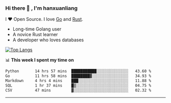 ### Hi there 👋 , I'm hanxuanliang

<!--
**hanxuanliang/hanxuanliang** is a ✨ _special_ ✨ repository because its `README.md` (this file) appears on your GitHub profile.

Here are some ideas to get you started:

- 🔭 I’m currently working on ...
- 🌱 I’m currently learning ...
- 👯 I’m looking to collaborate on ...
- 🤔 I’m looking for help with ...
- 💬 Ask me about ...
- 📫 How to reach me: ...
- 😄 Pronouns: ...
- ⚡ Fun fact: ...
-->
I ❤ Open Source. I love [Go](https://golang.org) and [Rust](https://www.rust-lang.org/zh-CN/).

* Long-time Golang user
* A novice Rust learner
* A developer who loves databases

[![Top Langs](https://github-readme-stats.vercel.app/api?username=hanxuanliang&show_icons=true&count_private=true&line_height=40)](https://github.com/anuraghazra/github-readme-stats)

📊 **This week I spent my time on**
<!--START_SECTION:waka-->

```txt
Python       14 hrs 57 mins  ███████████░░░░░░░░░░░░░░   43.60 %
Go           11 hrs 58 mins  ████████▓░░░░░░░░░░░░░░░░   34.93 %
Markdown     4 hrs 4 mins    ███░░░░░░░░░░░░░░░░░░░░░░   11.88 %
SQL          1 hr 37 mins    █▒░░░░░░░░░░░░░░░░░░░░░░░   04.75 %
CSV          47 mins         ▓░░░░░░░░░░░░░░░░░░░░░░░░   02.32 %
```

<!--END_SECTION:waka-->

***
